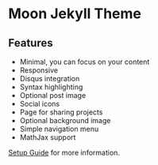# Moon Jekyll Theme
  

## Features
* Minimal, you can focus on your content
* Responsive
* Disqus integration
* Syntax highlighting
* Optional post image
* Social icons
* Page for sharing projects
* Optional background image
* Simple navigation menu
* MathJax support

 [Setup Guide](http://taylantatli.me/Moon/moon-theme/) for more information.
